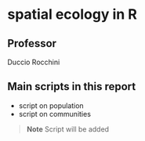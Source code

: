 # spatial ecology in R

## Professor
Duccio Rocchini

## Main scripts in this report
+ script on population
+ script on communities

>**Note**
>Script will be added
